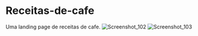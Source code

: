 # Receitas-de-cafe
Uma landing page de receitas de cafe.
![Screenshot_102](https://github.com/messiaspichaujr/Receitas-de-cafe/assets/125512149/e405618d-8fcf-459b-8746-de3bca9bf378)
![Screenshot_103](https://github.com/messiaspichaujr/Receitas-de-cafe/assets/125512149/23915e6a-a9b8-473e-b790-0827e2638efb)
